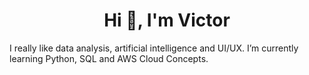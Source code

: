 <h1 align="center">Hi 👋, I'm Victor</h1>

I really like data analysis, artificial intelligence and UI/UX. I’m currently learning Python, SQL and AWS Cloud Concepts.
